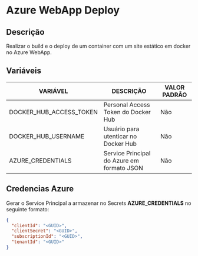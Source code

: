 # Azure WebApp Deploy
## Descrição
Realizar o build e o deploy de um container com um site estático em docker no Azure WebApp.

## Variáveis
|VARIÁVEL|DESCRIÇÃO|VALOR PADRÃO|
---------|---------|------------|
DOCKER_HUB_ACCESS_TOKEN | Personal Access Token do Docker Hub | Não
DOCKER_HUB_USERNAME | Usuário para utenticar no Docker Hub | Não
AZURE_CREDENTIALS | Service Principal do Azure em formato JSON | Não

## Credencias Azure
Gerar o Service Principal a armazenar no Secrets **AZURE_CREDENTIALS** no seguinte formato:
```json
{
  "clientId": "<GUID>",
  "clientSecret": "<GUID>",
  "subscriptionId": "<GUID>",
  "tenantId": "<GUID>"
}
```

